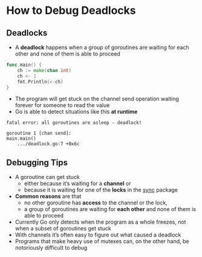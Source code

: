 # How to Debug Deadlocks

## Deadlocks

* A **deadlock** happens when a group of goroutines are waiting for each other and none of them is able to proceed

```go
func main() {
	ch := make(chan int)
	ch <- 1
	fmt.Println(<-ch)
}
```

* The program will get stuck on the channel send operation waiting forever for someone to read the value
* Go is able to detect situations like this **at runtime**

```text
fatal error: all goroutines are asleep - deadlock!

goroutine 1 [chan send]:
main.main()
	.../deadlock.go:7 +0x6c
```

## Debugging Tips

* A goroutine can get stuck
  - either because it’s waiting for a **channel** or
  - because it is waiting for one of the **locks** in the [sync](https://golang.org/pkg/sync/) package
* **Common reasons** are that
  - no other goroutine has **access** to the channel or the lock,
  - a group of goroutines are waiting for **each other** and none of them is able to proceed
* Currently Go only detects when the program as a whole freezes, not when a subset of goroutines get stuck
* With channels it’s often easy to figure out what caused a deadlock
* Programs that make heavy use of mutexes can, on the other hand, be notoriously difficult to debug
